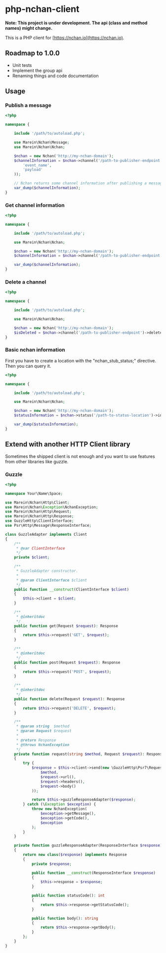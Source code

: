 # php-nchan-client

__Note: This project is under development. The api (class and method names) might change.__

This is a PHP client for [https://nchan.io](https://nchan.io).

## Roadmap to 1.0.0

* Unit tests
* Implement the group api
* Renaming things and code documentation

## Usage

### Publish a message

```php
<?php

namespace {

    include '/path/to/autoload.php';

    use Marein\Nchan\Message;
    use Marein\Nchan\Nchan;

    $nchan = new Nchan('http://my-nchan-domain');  
    $channelInformation = $nchan->channel('/path-to-publisher-endpoint')->publish(new Message(
        'event_name',
        'payload'
    ));

    // Nchan returns some channel information after publishing a message.
    var_dump($channelInformation);
}
```

### Get channel information

```php
<?php

namespace {

    include '/path/to/autoload.php';

    use Marein\Nchan\Nchan;

    $nchan = new Nchan('http://my-nchan-domain');  
    $channelInformation = $nchan->channel('/path-to-publisher-endpoint')->information();

    var_dump($channelInformation);
}
```

### Delete a channel

```php
<?php

namespace {

    include '/path/to/autoload.php';

    use Marein\Nchan\Nchan;

    $nchan = new Nchan('http://my-nchan-domain');  
    $isDeleted = $nchan->channel('/path-to-publisher-endpoint')->delete();
}
```

### Basic nchan information

First you have to create a location with the "nchan_stub_status;" directive. Then you can query it.

```php
<?php

namespace {

    include '/path/to/autoload.php';

    use Marein\Nchan\Nchan;

    $nchan = new Nchan('http://my-nchan-domain');  
    $statusInformation = $nchan->status('/path-to-status-location')->information();

    var_dump($statusInformation);
}
```

## Extend with another HTTP Client library

Sometimes the shipped client is not enough and you want to use features from other libraries like guzzle.

### Guzzle

```php
<?php

namespace Your\Name\Space;

use Marein\Nchan\Http\Client;
use Marein\Nchan\Exception\NchanException;
use Marein\Nchan\Http\Request;
use Marein\Nchan\Http\Response;
use GuzzleHttp\ClientInterface;
use Psr\Http\Message\ResponseInterface;

class GuzzleAdapter implements Client
{
    /**
     * @var ClientInterface
     */
    private $client;

    /**
     * GuzzleAdapter constructor.
     *
     * @param ClientInterface $client
     */
    public function __construct(ClientInterface $client)
    {
        $this->client = $client;
    }

    /**
     * @inheritdoc
     */
    public function get(Request $request): Response
    {
        return $this->request('GET', $request);
    }

    /**
     * @inheritdoc
     */
    public function post(Request $request): Response
    {
        return $this->request('POST', $request);
    }

    /**
     * @inheritdoc
     */
    public function delete(Request $request): Response
    {
        return $this->request('DELETE', $request);
    }

    /**
     * @param string  $method
     * @param Request $request
     *
     * @return Response
     * @throws NchanException
     */
    private function request(string $method, Request $request): Response
    {
        try {
            $response = $this->client->send(new \GuzzleHttp\Psr7\Request(
                $method,
                $request->url(),
                $request->headers(),
                $request->body()
            ));

            return $this->guzzleResponseAdapter($response);
        } catch (\Exception $exception) {
            throw new NchanException(
                $exception->getMessage(),
                $exception->getCode(),
                $exception
            );
        }
    }

    private function guzzleResponseAdapter(ResponseInterface $response)
    {
        return new class($response) implements Response
        {
            private $response;

            public function __construct(ResponseInterface $response)
            {
                $this->response = $response;
            }

            public function statusCode(): int
            {
                return $this->response->getStatusCode();
            }

            public function body(): string
            {
                return $this->response->getBody();
            }
        };
    }
}
```